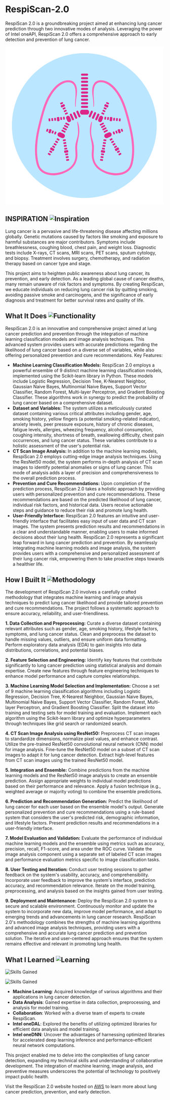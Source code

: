 # RespiScan-2.0
RespiScan 2.0 is a groundbreaking project aimed at enhancing lung cancer prediction through two innovative modes of analysis. Leveraging the power of Intel oneAPI, RespiScan 2.0 offers a comprehensive approach to early detection and prevention of lung cancer.

![RespiScan Logo](https://github.com/Abhinav00711/RespiScan-2.0/blob/main/frontend/RespiScan.png)

## INSPIRATION ![Inspiration](https://user-images.githubusercontent.com/72274851/218500470-ec078b99-0a50-4b06-a2df-c09e47ecc187.png)

Lung cancer is a pervasive and life-threatening disease affecting millions globally. Genetic mutations caused by factors like smoking and exposure to harmful substances are major contributors. Symptoms include breathlessness, coughing blood, chest pain, and weight loss. Diagnostic tests include X-rays, CT scans, MRI scans, PET scans, sputum cytology, and biopsy. Treatment involves surgery, chemotherapy, and radiation therapy based on cancer type and stage.

This project aims to heighten public awareness about lung cancer, its prevention, and early detection. As a leading global cause of cancer deaths, many remain unaware of risk factors and symptoms. By creating RespiScan, we educate individuals on reducing lung cancer risk by quitting smoking, avoiding passive smoke and carcinogens, and the significance of early diagnosis and treatment for better survival rates and quality of life.

## What It Does ![Functionality](https://user-images.githubusercontent.com/72274851/218503394-b52dfcc9-0620-4f44-94f5-46a09a5cc970.png)

RespiScan 2.0 is an innovative and comprehensive project aimed at lung cancer prediction and prevention through the integration of machine learning classification models and image analysis techniques. This advanced system provides users with accurate predictions regarding the likelihood of lung cancer based on a diverse set of variables, while also offering personalized prevention and cure recommendations.
Key Features:
- **Machine Learning Classification Models:** RespiScan 2.0 employs a powerful ensemble of 9 distinct machine learning classification models, implemented using the Scikit-learn library in Python. These models include Logistic Regression, Decision Tree, K-Nearest Neighbor, Gaussian Naive Bayes, Multinomial Naive Bayes, Support Vector Classifier, Random Forest, Multi-layer Perceptron, and Gradient Boosting Classifier. These algorithms work in synergy to predict the probability of lung cancer based on a comprehensive dataset.
- **Dataset and Variables:** The system utilizes a meticulously curated dataset containing various critical attributes including gender, age, smoking history, yellow fingers (a potential smoking-related indicator), anxiety levels, peer pressure exposure, history of chronic diseases, fatigue levels, allergies, wheezing frequency, alcohol consumption, coughing intensity, shortness of breath, swallowing difficulty, chest pain occurrences, and lung cancer status. These variables contribute to a holistic assessment of the user's potential risk.
- **CT Scan Image Analysis:** In addition to the machine learning models, RespiScan 2.0 employs cutting-edge image analysis techniques. Using the ResNet50 model, the system performs in-depth analysis of CT scan images to identify potential anomalies or signs of lung cancer. This mode of analysis adds a layer of precision and comprehensiveness to the overall prediction process.
- **Prevention and Cure Recommendations:** Upon completion of the prediction process, RespiScan 2.0 takes a holistic approach by providing users with personalized prevention and cure recommendations. These recommendations are based on the predicted likelihood of lung cancer, individual risk factors, and historical data. Users receive actionable steps and guidance to reduce their risk and promote lung health.
- **User-Friendly Interface:** RespiScan 2.0 features an intuitive and user-friendly interface that facilitates easy input of user data and CT scan images. The system presents prediction results and recommendations in a clear and understandable manner, enabling users to make informed decisions about their lung health.
RespiScan 2.0 represents a significant leap forward in lung cancer prediction and prevention. By seamlessly integrating machine learning models and image analysis, the system provides users with a comprehensive and personalized assessment of their lung cancer risk, empowering them to take proactive steps towards a healthier life.

## How I Built It ![Methodology](https://user-images.githubusercontent.com/72274851/218502434-f6e66043-0db0-4f85-b7f4-f33b2d33df1f.png)

The development of RespiScan 2.0 involves a carefully crafted methodology that integrates machine learning and image analysis techniques to predict lung cancer likelihood and provide tailored prevention and cure recommendations. The project follows a systematic approach to ensure accuracy, reliability, and user-friendliness.

**1. Data Collection and Preprocessing:**
Curate a diverse dataset containing relevant attributes such as gender, age, smoking history, lifestyle factors, symptoms, and lung cancer status.
Clean and preprocess the dataset to handle missing values, outliers, and ensure uniform data formatting.
Perform exploratory data analysis (EDA) to gain insights into data distributions, correlations, and potential biases.

**2. Feature Selection and Engineering:**
Identify key features that contribute significantly to lung cancer prediction using statistical analysis and domain expertise.
Create new features through feature engineering techniques to enhance model performance and capture complex relationships.

**3. Machine Learning Model Selection and Implementation:**
Choose a set of 9 machine learning classification algorithms including Logistic Regression, Decision Tree, K-Nearest Neighbor, Gaussian Naive Bayes, Multinomial Naive Bayes, Support Vector Classifier, Random Forest, Multi-layer Perceptron, and Gradient Boosting Classifier.
Split the dataset into training and testing sets for model training and evaluation.
Implement each algorithm using the Scikit-learn library and optimize hyperparameters through techniques like grid search or randomized search.

**4. CT Scan Image Analysis using ResNet50:**
Preprocess CT scan images to standardize dimensions, normalize pixel values, and enhance contrast.
Utilize the pre-trained ResNet50 convolutional neural network (CNN) model for image analysis.
Fine-tune the ResNet50 model on a subset of CT scan images to adapt it for lung cancer detection.
Extract high-level features from CT scan images using the trained ResNet50 model.

**5. Integration and Ensemble:**
Combine predictions from the machine learning models and the ResNet50 image analysis to create an ensemble prediction.
Assign appropriate weights to individual model predictions based on their performance and relevance.
Apply a fusion technique (e.g., weighted average or majority voting) to combine the ensemble predictions.

**6. Prediction and Recommendation Generation:**
Predict the likelihood of lung cancer for each user based on the ensemble model's output.
Generate personalized prevention and cure recommendations using a rule-based system that considers the user's predicted risk, demographic information, and lifestyle factors.
Present prediction results and recommendations in a user-friendly interface.

**7. Model Evaluation and Validation:**
Evaluate the performance of individual machine learning models and the ensemble using metrics such as accuracy, precision, recall, F1-score, and area under the ROC curve.
Validate the image analysis component using a separate set of labeled CT scan images and performance evaluation metrics specific to image classification tasks.

**8. User Testing and Iteration:**
Conduct user testing sessions to gather feedback on the system's usability, accuracy, and comprehensibility.
Incorporate user feedback to improve the system's interface, prediction accuracy, and recommendation relevance.
Iterate on the model training, preprocessing, and analysis based on the insights gained from user testing.

**9. Deployment and Maintenance:**
Deploy the RespiScan 2.0 system to a secure and scalable environment.
Continuously monitor and update the system to incorporate new data, improve model performance, and adapt to emerging trends and advancements in lung cancer research.
RespiScan 2.0's methodology combines the strengths of machine learning algorithms and advanced image analysis techniques, providing users with a comprehensive and accurate lung cancer prediction and prevention solution. The iterative and user-centered approach ensures that the system remains effective and relevant in promoting lung health.

## What I Learned ![Learning](https://user-images.githubusercontent.com/72274851/218499685-e8d445fc-e35e-4ab5-abc1-c32462592603.png)

![Skills Gained](https://user-images.githubusercontent.com/72274851/220130227-3c48e87b-3e68-4f1c-b0e4-8e3ad9a4805a.png)

![Skills Gained](https://openbenchmarking.org/logos/pts_onednn.png)

- **Machine Learning**: Acquired knowledge of various algorithms and their applications in lung cancer detection.
- **Data Analysis**: Gained expertise in data collection, preprocessing, and analysis for model training.
- **Collaboration**: Worked with a diverse team of experts to create RespiScan.
- **Intel oneDAL**: Explored the benefits of utilizing optimized libraries for efficient data analysis and model training.
- **Intel oneDNN**: Uncover the advantages of harnessing optimized libraries for accelerated deep learning inference and performance-efficient neural network computations.

This project enabled me to delve into the complexities of lung cancer detection, expanding my technical skills and understanding of collaborative development. The integration of machine learning, image analysis, and preventive measures underscores the potential of technology to positively impact public health.

Visit the RespiScan 2.0 website hosted on [AWS](https://respiscan.s3.ap-south-1.amazonaws.com/index.html) to learn more about lung cancer prediction, prevention, and early detection.
